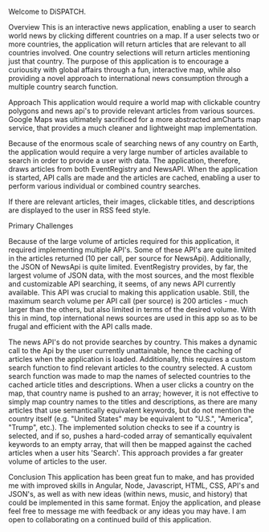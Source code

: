 Welcome to DiSPATCH.

Overview This is an interactive news application, enabling a user to search world news by clicking different countries on a map. If a user selects two or more countries, the application will return articles that are relevant to all countries involved. One country selections will return articles mentioning just that country. The purpose of this application is to encourage a curiousity with global affairs through a fun, interactive map, while also providing a novel approach to international news consumption through a multiple country search function.

Approach This application would require a world map with clickable country polygons and news api's to provide relevant articles from various sources. Google Maps was ultimately sacrificed for a more abstracted amCharts map service, that provides a much cleaner and lightweight map implementation.

Because of the enormous scale of searching news of any country on Earth, the application would require a very large number of articles available to search in order to provide a user with data. The application, therefore, draws articles from both EventRegistry and NewsAPI. When the application is started, API calls are made and the articles are cached, enabling a user to perform various individual or combined country searches.

If there are relevant articles, their images, clickable titles, and descriptions are displayed to the user in RSS feed style.

Primary Challenges

Because of the large volume of articles required for this application, it required implementing multiple API's. Some of these API's are quite limited in the articles returned (10 per call, per source for NewsApi). Additionally, the JSON of NewsApi is quite limited.
EventRegistry provides, by far, the largest volume of JSON data, with the most sources, and the most flexible and customizable API searching, it seems, of any news API currently available. This API was crucial to making this application usable. Still, the maximum search volume per API call (per source) is 200 articles - much larger than the others, but also limited in terms of the desired volume. With this in mind, top international news sources are used in this app so as to be frugal and efficient with the API calls made.

The news API's do not provide searches by country. This makes a dynamic call to the Api by the user currently unattainable, hence the caching of articles when the application is loaded. Additionally, this requires a custom search function to find relevant articles to the country selected. A custom search function was made to map the names of selected countries to the cached article titles and descriptions. When a user clicks a country on the map, that country name is pushed to an array; however, it is not effective to simply map country names to the titles and descriptions, as there are many articles that use semantically equivalent keywords, but do not mention the country itself (e.g. "United States" may be equivalent to "U.S.", "America", "Trump", etc.).
The implemented solution checks to see if a country is selected, and if so, pushes a hard-coded array of semantically equivalent keywords to an empty array, that will then be mapped against the cached articles when a user hits 'Search'. This approach provides a far greater volume of articles to the user.

Conclusion This application has been great fun to make, and has provided me with improved skills in Angular, Node, Javascript, HTML, CSS, API's and JSON's, as well as with new ideas (within news, music, and history) that could be implemented in this same format. Enjoy the application, and please feel free to message me with feedback or any ideas you may have. I am open to collaborating on a continued build of this application.
